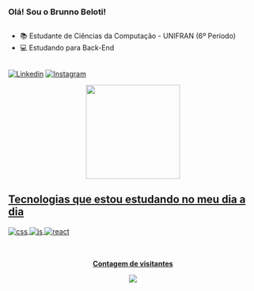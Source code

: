 ### Olá! Sou o Brunno Beloti!
##
- 📚 Estudante de Ciências da Computação - UNIFRAN (6º Período)
- 💻 Estudando para Back-End
##

[![ Linkedin ](https://img.shields.io/badge/LinkedIn-0077B5?style=for-the-badge&logo=linkedin&logoColor=white)](https://www.linkedin.com/in/brunno-beloti-433425232/)
[![ Instagram ](https://img.shields.io/badge/Instagram-E4405F?style=for-the-badge&logo=instagram&logoColor=white)](https://www.instagram.com/brunno_beloti/)

  
<div align="center">
  <a href="https://github.com/brunnobeloti">
  
  <img height="190em" src="https://github-readme-stats.vercel.app/api/top-langs/?username=brunnobeloti&layout=compact&langs_count=7&theme=radical"/>
</div>

##  Tecnologias que estou estudando no meu dia a dia

<div style="display: inline_block">
  <img align="center" alt="css" src="https://img.shields.io/badge/Python-14354C?style=for-the-badge&logo=python&logoColor=white" />  
  <img align="center" alt="js" src="https://img.shields.io/badge/Java-ED8B00?style=for-the-badge&logo=java&logoColor=white" />
  <img align="center" alt="react" src="https://img.shields.io/badge/MySQL-00000F?style=for-the-badge&logo=mysql&logoColor=white" />
</div><br/>

 

<div align="center">
<br><p align="center"><b>Contagem de visitantes</b></p>  
<p align="center"><img align="center" src="https://profile-counter.glitch.me/{brunnobeloti}/count.svg" /></p>
<br>
</div>
  
